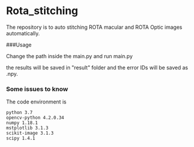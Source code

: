 # Rota_stitching
The repository is to auto stitching ROTA macular and ROTA Optic images automatically.

###Usage

Change the path inside the main.py and run main.py

the results will be saved in "result" folder and the error IDs will be saved as .npy.

### Some issues to know
The code environment is
    
    python 3.7
    opencv-python 4.2.0.34
    numpy 1.18.1
    mstplotlib 3.1.3
    scikit-image 3.1.3
    scipy 1.4.1

